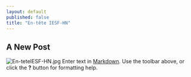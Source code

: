 ```yaml
---
layout: default
published: false
title: "En-tête IESF-HN"
---
```


## A New Post
![En-teteIESF-HN.jpg](/media/2014-03-20-your-filename.md/media/En-teteIESF-HN.jpg)
Enter text in [Markdown](http://daringfireball.net/projects/markdown/). Use the toolbar above, or click the **?** button for formatting help.